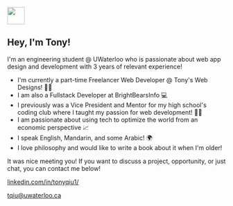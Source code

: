 <img style="width: 40x; height: 40px" src="https://emoj.ml/ablobcolorshift.gif"/>
<h2>Hey, I'm Tony!</h2>

<p>I'm an engineering student @ UWaterloo who is passionate about web app design and development with 3 years of relevant experience!</p>

<ul>
<li>I'm currently a part-time Freelancer Web Developer @ Tony's Web Designs! 👨‍💻</li>
<li>I am also a Fullstack Developer at BrightBearsInfo 💻</li>
<li>I previously was a Vice President and Mentor for my high school's coding club where I taught my passion for web development! 🧑‍🏫</li>
<li>I am passionate about using tech to optimize the world from an economic perspective 📈</li>
<li>I speak English, Mandarin, and some Arabic! 🌍</li>
<li>I love philosophy and would like to write a book about it when I'm older!</li>
</ul>

<p>It was nice meeting you! If you want to discuss a project, opportunity, or just chat, you can contact me below!</p>
<a href="https://www.linkedin.com/in/tonyqiu1/"><p>linkedin.com/in/tonyqiu1/</p></a>
<a href="mailto:tqiu@uwaterloo.ca"><p>tqiu@uwaterloo.ca</p></a>
